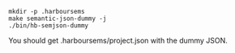
```
mkdir -p .harboursems
make semantic-json-dummy -j
./bin/hb-semjson-dummy
```

You should get .harboursems/project.json with the dummy JSON.